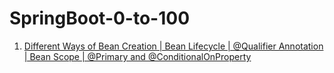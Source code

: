# SpringBoot-0-to-100

1. [Different Ways of Bean Creation | Bean Lifecycle | @Qualifier Annotation | Bean Scope | @Primary and @ConditionalOnProperty ](https://github.com/daadestroyer/SpringBoot-0-to-100/tree/main/src/main/java/com/thecodest/introduction)